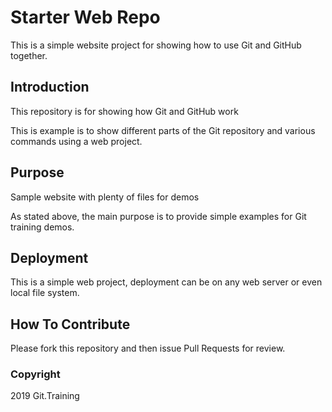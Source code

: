# Starter Web Repo

This is a simple website project for showing how to use Git and GitHub together.

## Introduction
This repository is for showing how Git and GitHub work

This is example is to show different parts of the Git repository and various commands using 
a web project.

## Purpose
Sample website with plenty of files for demos

As stated above, the main purpose is to provide simple examples for Git training demos.

## Deployment

This is a simple web project, deployment can be on any web server or even local file system.

## How To Contribute

Please fork this repository and then issue Pull Requests for review.

### Copyright

2019 Git.Training